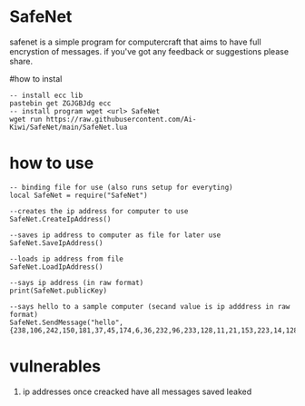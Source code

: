 # SafeNet
safenet is a simple program for computercraft that aims to have full encrystion of messages. if you've got any feedback or suggestions please share.

#how to instal
```
-- install ecc lib
pastebin get ZGJGBJdg ecc
-- install program wget <url> SafeNet
wget run https://raw.githubusercontent.com/Ai-Kiwi/SafeNet/main/SafeNet.lua
```

# how to use
```
-- binding file for use (also runs setup for everyting)
local SafeNet = require("SafeNet")

--creates the ip address for computer to use
SafeNet.CreateIpAddress()

--saves ip address to computer as file for later use
SafeNet.SaveIpAddress()

--loads ip address from file
SafeNet.LoadIpAddress()

--says ip address (in raw format)
print(SafeNet.publicKey)

--says hello to a sample computer (secand value is ip adddress in raw format)
SafeNet.SendMessage("hello",{238,106,242,150,181,37,45,174,6,36,232,96,233,128,11,21,153,223,14,128,164,1,})

```

# vulnerables
 1. ip addresses once creacked have all messages saved leaked
